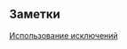 ## Заметки

[Использование исключений](https://github.com/grytsenko/java-design/blob/master/exceptions.md)

